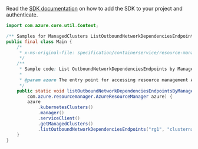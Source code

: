 Read the [SDK documentation](https://github.com/Azure/azure-sdk-for-java/blob/azure-resourcemanager_2.12.0/sdk/resourcemanager/azure-resourcemanager/README.md) on how to add the SDK to your project and authenticate.

```java
import com.azure.core.util.Context;

/** Samples for ManagedClusters ListOutboundNetworkDependenciesEndpoints. */
public final class Main {
    /*
     * x-ms-original-file: specification/containerservice/resource-manager/Microsoft.ContainerService/stable/2021-10-01/examples/OutboundNetworkDependenciesEndpointsList.json
     */
    /**
     * Sample code: List OutboundNetworkDependenciesEndpoints by Managed Cluster.
     *
     * @param azure The entry point for accessing resource management APIs in Azure.
     */
    public static void listOutboundNetworkDependenciesEndpointsByManagedCluster(
        com.azure.resourcemanager.AzureResourceManager azure) {
        azure
            .kubernetesClusters()
            .manager()
            .serviceClient()
            .getManagedClusters()
            .listOutboundNetworkDependenciesEndpoints("rg1", "clustername1", Context.NONE);
    }
}
```
